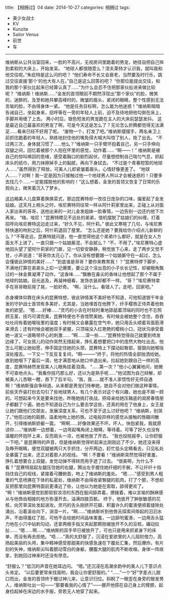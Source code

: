 title: 【相拥过】04
date: 2014-10-27
categories: 相拥过
tags:
- 美少女战士
- KV
- Kunzite
- Sailor Venus
- 前世
- 车
---

维纳斯从公共浴室回来，一脸的不高兴，无视房间里跪着的男宠，她径自把自己摔到柔软的大床上，开始发呆。<!--more-->
“地球人都很随意么？涅夫莱特才认识我，就叫我和他交往呢。”朱庇特是这么问的吧？
“他们寿命不长又会衰老，当然要及时行乐，跳过交往直接‘那个’的也大有人在。”自己是这么回答的吧？
“你那位能提出交往，和我的那个家伙比起来已经算认真了……”为什么会忍不住把那家伙扯进来做比较呢？
“维纳斯！维纳斯……”金发的首领眼前不期然浮现出“那个家伙”的脸，微笑的，迷醉的，及至和她共攀高峰时的，微皱的眉头，紧闭的眼睛，整个性感到无法言喻的脸，不由得身体一紧。
“他是任务目标啊，怎么能为他迷惑！”维纳斯暗暗告诫自己，坐起身来，招呼等在一旁的年轻人上前，迫不及待地把他勾倒在床上，手脚并用缠了上去。
两小时后，银色短发的男宠跪在主人的大床前瑟瑟发抖。
这是最近自己最喜欢的男宠了啊，可是今天这是怎么了？无论怎么折腾都觉得无法满足……看来已经不好用了呢。
“废物一个，打发了吧。”维纳斯摆摆手，两名亲卫上前抓住跪着的年轻人，熟练地封住他的嘴免得大喊大叫惊了别人，拖了出去。
“不过两三次，身体就习惯了……他么？”维纳斯一只手臂环抱着自己，另一只手伸向双腿之间，回忆着被那个人抱在怀里的感觉，动作着……
“啊——！”
维纳斯是被自己的惊叫唤回的思绪，感受着胸口的剧烈起伏，尽量想控制自己喘匀气息，抓起床头的纸巾，用力抹擦掉手上的黏腻，再向下身拭去。
“不过是个青春短暂的地球人……”虽然得到了释放，可美人儿却紧皱着眉头，心情好像更差了。
“地球人……？对啊！我一定是因为只接触过他一个地球男人所以才会被迷惑的！只要多去找几个……一定能摆脱他的影响的！”这么想着，金发的首领又恢复了日常的乐观向上，微笑着沉入了梦乡。

这边厢美人儿盘算着换换菜式，那边昆赛特却一改往日庞杂的口味，偏爱起了金发姑娘。这天月上梢头之时，埃尼赛特同往常一样从阿什莉家里出来，正碰上从对面人家出来的哥哥，送他出来的一对儿金发姐妹一脸春情，一边告别一边还约他下次再来。
“嗨，埃尼！”昆赛特瞟见不远处的弟弟，借机摆脱了姑娘们的纠缠，打着招呼向埃尼赛特这边走过来，“好久不见，阿什莉。”
彼此又寒暄了几句，与埃尼赛特快速的吻别之后，阿什莉退回了屋里。
“怎么还是她？要我给你介绍点儿新鲜的么？”不等走远，昆赛特就问道，他一直觉得他这个弟弟什么都好，就是在女人方面太不上进了，一直只跟一个姑娘厮混，不会腻么？
“不，不用了。”埃尼赛特心虚地回头望了望阿什莉家的门扉，见一切安安静静，稍觉放下心来，走了两步又觉不甘，小声说道：“哥哥你太花心了。你从没有想要跟一个姑娘厮守在一起过，怎么会懂彼此钟情的美好……”
“到底谁是哥哥？要你来教育我！？”昆赛特停下脚步，不满地打算在弟弟头上扣一记爆栗，要让这个没出息的小子长长记性，却被眼角飘过的一抹金黄凝滞了动作。“这香味……”飘散在鼻尖的香味让他想起了那个不属于地球的姑娘。目光追及，再凝神细看，发饰衣装却都不一样。
“哥？”埃尼赛特拿手在哥哥眼前晃了晃，一脸好奇。
“啊，没什么。看错人了。走吧，回家吧。”

赤身裸体仰靠在床头的昆赛特想，彼此钟情美不美好他不知道，可他知道银千年金发的守护战士首领有多美好，尤其是，当她埋首在他胯下，纤手樱唇正侍弄着他勃发的欲望。
“嗯……好棒……”灵巧的小舌在时轻时重地舔舐着顶端的同时也不忘照顾玉茎，技巧可谓完美，昆赛特便也不吝惜赞美她。有时候会被她整个含住，吞吞吐吐间有着她喉咙里的温度；有时候又会暴露在空气中，她只用舌头顺着背面筋滑来滑去；还有时候会被她双手紧握，只顶端没入红艳艳的樱桃小口，冠状沟承受着她一波又一波略带坏心的刺激……
“啊……深一些……”昆赛特觉得自己就要到喷发边缘了，可女孩儿的动作突然无措起来，挣扎着想要把口中的庞然大物吐出去。他怎么可能让她如愿，伸手固定住她的头颈，昆赛特上下摆动起臀部，狠狠向她喉咙深处撞去。一下又一下反反复复间，“啊———”终于，将他的热情全部抛洒给她。
直到她咽下了最后一滴，他才满意地从她口中退出来。拉起她到跟自己一样的高度，昆赛特赫然发现美人儿眼角挂着泪滴。
“……第一次？”他小心翼翼地问，她微不可查地点头。“我看你技巧那么好，还以为是熟手呢……”他试图为自己辩解，却被美人儿杏眼一瞪，吞下了后半句。
“我，我……就不准人家悟性好无师自通啊！”维纳斯强自争辩道。从来都是男宠们侍奉她，她自不会对他们做这种事情，前些天乔装打扮去勾引了些地球男人，有几个表示对这个有兴趣，她也是不屑一顾的。可想起来今天是要来找他，昨晚她挑灯夜战，把母亲给她压箱底的闺房春情册子都翻了个遍。她也不知道自己为什么要去学这些，还真的用在了他身上，女王是让她们跟他们交朋友，发展深度关系，可也不至于这么讨好他吧？
“维纳斯，别哭了。”他揽过她的肩膀，温柔地吻上她的唇。过电般异样的感觉从接触的唇瓣间散开，引得维纳斯娇躯一震。
“啊啊……好像效果还不坏。坏人，快抱紧我，我就原谅你……”维纳斯一边想着，一边弯起嘴角闭上眼睛，等待着。可等了好久也没有温暖的怀抱环上来，反而肩头一凉，也被他放了开去。
“我也投桃报李，让你舒服一下吧。”
是昆赛特的声音，但是维纳斯觉得听起来比刚刚远了不少。她还没来得及睁开眼睛，便觉双腿被两只大手抓住，分开两边，赶忙低头定睛看去，只见私处全暴露了出来，还正对着那人的视线。
“啊！不要看！”维纳斯突然觉得好害羞，挣扎着想要合上双腿，发觉动弹不得转而用手遮了过去。
“很美啊，为什么不看？”昆赛特屈起左腿压住她的右腿，腾出左手握住她纤细的手腕，不让纤纤十指挡住自己的视线，紧接着弓腰俯首，吻上了维纳斯的羞处。
“嗯……”感受到男人粗重的气息喷拂在下体的私密处，维纳斯不由得收紧臀腿的肌肉，打了个颤，不想却反把那里向昆赛特面前更凑近了些，让他以为她是在索取，舔得更欢了。
“啊！”维纳斯感觉到那软软凉凉的东西在股间舔弄着，撩拨着，难以言喻的酥麻感从与他唇齿相接的地方弥漫开去，溢满四肢百骸。
终于，他放开了肿胀敏感的花核，向芳草深处发起进攻。灵巧的舌头刚挤开花瓣，积蓄许久的蜜液便顺着缝隙处涌出，沿着溪谷向下，淌湿一片。“啊……”维纳斯听到他唇舌探索间带起的汩汩水声，不由得羞红了脸，可他不会给她时间品味害羞，一边舔吮蜜液，一边用舌头猛力地在小穴中钻刺勾动，还拿两根手指又夹起那颗刚被放开不久的豆核，碾动拉扯……
“嗯……啊……”维纳斯的双手早已被放开了，可也只是用来抓紧身下的床单，而没有再去拒绝。“唔……”真的太舒服了，沉浸在爱欲里的人儿屈肘借力，高扬起美丽的头颅，集中精神感受那甜美的快感急速在下腹处汇集，然后爆炸。有片刻的失神，维纳斯尖叫着颤动雪白的身躯，腰腹大腿的肌肉不断收缩，身体一阵痉挛，到她回过神来时还没有停息。

“舒服么？”低沉的声音在她耳边问。
“嗯。”还沉浸在高潮余韵中的美人儿下意识点头肯定。
“以后要更常来找我哟，我会让你更舒服的。”
“……”一个“好”字差点儿脱口而出，金发的首领终于醒过神儿来，让意识归位。斜睨了一眼歪在身旁的银发男人，维纳斯吐出一句——“那要看我的心情了”——挪开他搭在自己身上的臂膀，起身捡起掉在床边的水手服，旁若无人地穿了起来。